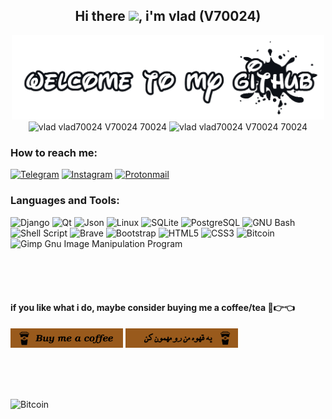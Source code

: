 <div align="center">


## Hi there <img src="https://media.giphy.com/media/hvRJCLFzcasrR4ia7z/giphy.gif" width="25px" href="https://github.com/V70024">, i'm vlad (V70024) 


<div align="center" style="display: inline_block">
    <img  width="500em"   src="img/welcome-to-my-github.png" alt="vlad vlad70024 V70024 70024"/><br>
    <img  height="140em"  src="https://github-readme-stats.vercel.app/api?username=V70024&show_icons=true&theme=aura" alt="vlad vlad70024 V70024 70024"/>
    <img  height="140em"  src="https://github-readme-stats.vercel.app/api/top-langs/?username=V70024&layout=compact&show_icons=true&theme=aura" alt="vlad vlad70024 V70024 70024"/><br>
</div>


</div>

### **How to reach me:**

[![Telegram](https://img.shields.io/badge/Telegram-2CA5E0?style=for-the-badge&logo=telegram&logoColor=white)](https://t.me/V70024)
[![Instagram](https://img.shields.io/badge/Instagram-%23E4405F.svg?style=for-the-badge&logo=Instagram&logoColor=white)](https://www.instagram.com/V70024/)
[![Protonmail](https://img.shields.io/badge/ProtonMail-8B89CC?style=for-the-badge&logo=protonmail&logoColor=white)](mailto:zz2f0024@protonmail.com)

### **Languages and Tools:**  

![Django](https://img.shields.io/badge/django-%23092E20.svg?style=for-the-badge&logo=django&logoColor=white)
![Qt](https://img.shields.io/badge/Qt-%23217346.svg?style=for-the-badge&logo=Qt&logoColor=white) 
![Json](https://img.shields.io/badge/json-5E5C5C?style=for-the-badge&logo=json&logoColor=white)
![Linux](https://img.shields.io/badge/Linux-FCC624?style=for-the-badge&logo=linux&logoColor=black)
![SQLite](https://img.shields.io/badge/SQLite-07405E?style=for-the-badge&logo=sqlite&logoColor=white)
![PostgreSQL](https://img.shields.io/badge/PostgreSQL-316192?style=for-the-badge&logo=postgresql&logoColor=white)
![GNU Bash](https://img.shields.io/badge/GNU%20Bash-4EAA25?style=for-the-badge&logo=GNU%20Bash&logoColor=white)
![Shell Script](https://img.shields.io/badge/shell_script-%23121011.svg?style=for-the-badge&logo=gnu-bash&logoColor=white)
![Brave](https://img.shields.io/badge/Brave-FF1B2D?style=for-the-badge&logo=Brave&logoColor=white)
![Bootstrap](https://img.shields.io/badge/bootstrap-%23563D7C.svg?style=for-the-badge&logo=bootstrap&logoColor=white)
![HTML5](https://img.shields.io/badge/html5-%23E34F26.svg?style=for-the-badge&logo=html5&logoColor=white)
![CSS3](https://img.shields.io/badge/css3-%231572B6.svg?style=for-the-badge&logo=css3&logoColor=white)
![Bitcoin](https://img.shields.io/badge/Bitcoin-000?style=for-the-badge&logo=bitcoin&logoColor=white)
![Gimp Gnu Image Manipulation Program](https://img.shields.io/badge/Gimp-657D8B?style=for-the-badge&logo=gimp&logoColor=FFFFFF)

<br><br><br>
#### **if you like what i do, maybe consider buying me a coffee/tea 🥺👉👈**

<a href="https://www.buymeacoffee.com/V70024" target="_blank"><img src="img/BUY-ME-A-COFFEE-EN.PNG" alt="Buy Me A Coffee" width="180" ></a>
<a href="https://www.coffeete.ir/V70024" target="_blank"><img src="img/BUY-ME-A-COFFEE-FA.PNG" alt="یه قهوه من رو مهمون کن" width="180" ></a>



<br><br><br>

![Bitcoin](https://img.shields.io/github/followers/V70024.svg?style=social&label=Follow&maxAge=2592000)
